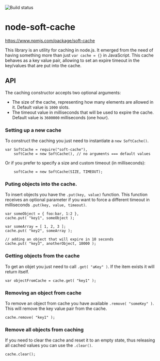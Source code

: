 ![Build status](https://api.travis-ci.org/fmsf/node-soft-cache.svg)


node-soft-cache
===============
https://www.npmjs.com/package/soft-cache

This library is an utility for caching in node.js. It emerged from the need of having something more than just `var cache = {}` in JavaScript. This cache behaves as a key value pair, allowing to set an expire timeout in the key/values that are put into the cache.

## API

The caching constructor accepts two optional arguments:
- The size of the cache, representing how many elements are allowed in it. Default value is `1000` slots.
- The timeout value in milliseconds that will be used to expire the cache. Default value is `3600000` milliseconds (one hour).


### Setting up a new cache

To construct the caching you just need to instantiate a `new SoftCache()`.

```
var SoftCache = require("soft-cache"),
    softCache = new SoftCache(), // no arguments === default values
```

Or if you prefer to specify a size and custom timeout (in milliseconds):
```
    softCache = new SoftCache(SIZE, TIMEOUT);
```


### Puting objects into the cache.

To insert objects you have the `.put(key, value)` function. This function receives an optional parameter if you want to force a different timeout in milliseconds `.put(key, value, timeout)`.

```
var someObject = { foo:bar, 1:2 },
cache.put( "key1", someObject );

var someArray = [ 1, 2, 3 ];
cache.put( "key2", someArray );

// adding an object that will expire in 10 seconds
cache.put( "key3", anotherObject, 10000 );

```


### Getting objects from the cache

To get an objet you just need to call `.get( "aKey" )`. If the item exists it will return itself.

```
var objectFromCache = cache.get( "key1" );
```


### Removing an object from cache

To remove an object from cache you have available `.remove( "someKey" )`. This will remove the key value pair from the cache.
```
cache.remove( "key1" );
```

### Remove all objects from caching

If you need to clear the cache and reset it to an empty state, thus releasing all cached values you can use the `.clear()`.
```
cache.clear();
```
